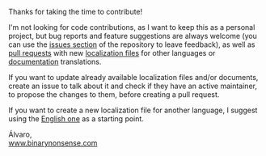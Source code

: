 Thanks for taking the time to contribute!

I'm not looking for code contributions, as I want to keep this as a personal project, but bug reports and feature suggestions are always welcome (you can use the [issues section](https://github.com/binarynonsense/comic-book-reader/issues) of the repository to leave feedback), as well as [pull requests](https://github.com/binarynonsense/comic-book-reader/pulls) with new [localization files](https://github.com/binarynonsense/comic-book-reader/tree/master/app/assets/i18n) for other languages or [documentation](https://github.com/binarynonsense/comic-book-reader/tree/master/docs) translations. 

If you want to update already available localization files and/or documents, create an issue to talk about it and check if they have an active maintainer, to propose the changes to them, before creating a pull request.

If you want to create a new localization file for another language, I suggest using the [English one](https://github.com/binarynonsense/comic-book-reader/blob/master/app/assets/i18n/en.json) as a starting point.

Álvaro,  
www.binarynonsense.com
